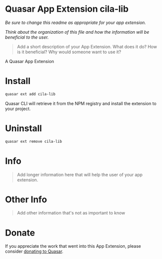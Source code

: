 Quasar App Extension cila-lib
===

_Be sure to change this readme as appropriate for your app extension._

_Think about the organization of this file and how the information will be beneficial to the user._

> Add a short description of your App Extension. What does it do? How is it beneficial? Why would someone want to use it?

A Quasar App Extension

# Install
```bash
quasar ext add cila-lib
```
Quasar CLI will retrieve it from the NPM registry and install the extension to your project.

# Uninstall
```bash
quasar ext remove cila-lib
```

# Info
> Add longer information here that will help the user of your app extension.

# Other Info
> Add other information that's not as important to know

# Donate
If you appreciate the work that went into this App Extension, please consider [donating to Quasar](https://donate.quasar.dev).

